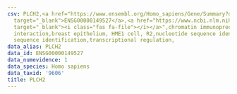 ```yaml
---
csv: PLCH2,<a href="https://www.ensembl.org/Homo_sapiens/Gene/Summary?db=core;g=ENSG00000149527"
  target="_blank">ENSG00000149527</a>,<a href="https://www.ncbi.nlm.nih.gov/pubmed/22863008"
  target="_blank"><i class="fas fa-file"></i></a>",chromatin immunoprecipitation assay,direct
  interaction,breast epithelium, HME1 cell, R2,nucleotide sequence identification,nucleotide
  sequence identification,transcriptional regulation,
data_alias: PLCH2
data_id: ENSG00000149527
data_numevidence: 1
data_species: Homo sapiens
data_taxid: '9606'
title: PLCH2
---
```


